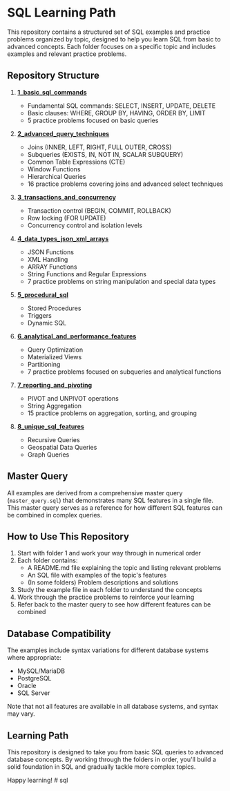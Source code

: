 # SQL Learning Path

This repository contains a structured set of SQL examples and practice problems organized by topic, designed to help you learn SQL from basic to advanced concepts. Each folder focuses on a specific topic and includes examples and relevant practice problems.

## Repository Structure

1. **[1_basic_sql_commands](1_basic_sql_commands/)**
   - Fundamental SQL commands: SELECT, INSERT, UPDATE, DELETE
   - Basic clauses: WHERE, GROUP BY, HAVING, ORDER BY, LIMIT
   - 5 practice problems focused on basic queries

2. **[2_advanced_query_techniques](2_advanced_query_techniques/)**
   - Joins (INNER, LEFT, RIGHT, FULL OUTER, CROSS)
   - Subqueries (EXISTS, IN, NOT IN, SCALAR SUBQUERY)
   - Common Table Expressions (CTE)
   - Window Functions
   - Hierarchical Queries
   - 16 practice problems covering joins and advanced select techniques

3. **[3_transactions_and_concurrency](3_transactions_and_concurrency/)**
   - Transaction control (BEGIN, COMMIT, ROLLBACK)
   - Row locking (FOR UPDATE)
   - Concurrency control and isolation levels

4. **[4_data_types_json_xml_arrays](4_data_types_json_xml_arrays/)**
   - JSON Functions
   - XML Handling
   - ARRAY Functions
   - String Functions and Regular Expressions
   - 7 practice problems on string manipulation and special data types

5. **[5_procedural_sql](5_procedural_sql/)**
   - Stored Procedures
   - Triggers
   - Dynamic SQL

6. **[6_analytical_and_performance_features](6_analytical_and_performance_features/)**
   - Query Optimization
   - Materialized Views
   - Partitioning
   - 7 practice problems focused on subqueries and analytical functions

7. **[7_reporting_and_pivoting](7_reporting_and_pivoting/)**
   - PIVOT and UNPIVOT operations
   - String Aggregation
   - 15 practice problems on aggregation, sorting, and grouping

8. **[8_unique_sql_features](8_unique_sql_features/)**
   - Recursive Queries
   - Geospatial Data Queries
   - Graph Queries

## Master Query

All examples are derived from a comprehensive master query (`master_query.sql`) that demonstrates many SQL features in a single file. This master query serves as a reference for how different SQL features can be combined in complex queries.

## How to Use This Repository

1. Start with folder 1 and work your way through in numerical order
2. Each folder contains:
   - A README.md file explaining the topic and listing relevant problems
   - An SQL file with examples of the topic's features
   - (In some folders) Problem descriptions and solutions
3. Study the example file in each folder to understand the concepts
4. Work through the practice problems to reinforce your learning
5. Refer back to the master query to see how different features can be combined

## Database Compatibility

The examples include syntax variations for different database systems where appropriate:
- MySQL/MariaDB
- PostgreSQL
- Oracle
- SQL Server

Note that not all features are available in all database systems, and syntax may vary.

## Learning Path

This repository is designed to take you from basic SQL queries to advanced database concepts. By working through the folders in order, you'll build a solid foundation in SQL and gradually tackle more complex topics.

Happy learning! # sql
